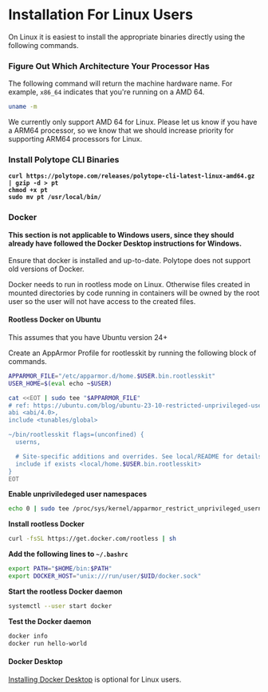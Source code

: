 # Installation For Linux Users

On Linux it is easiest to install the appropriate binaries directly using the following commands.&#x20;

### Figure Out Which Architecture Your Processor Has

The following command will return the machine hardware name. For example, `x86_64` indicates that you're running on a AMD 64.&#x20;

```bash
uname -m
```

We currently only support AMD 64 for Linux. Please let us know if you have a ARM64 processor, so we know that we should increase priority for supporting ARM64 processors for Linux.&#x20;

### Install Polytope CLI Binaries

<pre class="language-bash"><code class="lang-bash"><strong>curl https://polytope.com/releases/polytope-cli-latest-linux-amd64.gz | gzip -d > pt 
</strong><strong>chmod +x pt 
</strong><strong>sudo mv pt /usr/local/bin/
</strong></code></pre>

### Docker&#x20;

**This section is not applicable to Windows users, since they should already have followed the Docker Desktop instructions for Windows.** \
\
Ensure that docker is installed and up-to-date. Polytope does not support old versions of Docker.&#x20;

Docker needs to run in rootless mode on Linux. Otherwise files created in mounted directories by code running in containers will be owned by the root user so the user will not have access to the created files.&#x20;

#### Rootless Docker on Ubuntu

This assumes that you have Ubuntu version 24+

Create an AppArmor Profile for rootlesskit by running the following block of commands.

```bash
APPARMOR_FILE="/etc/apparmor.d/home.$USER.bin.rootlesskit"
USER_HOME=$(eval echo ~$USER)

cat <<EOT | sudo tee "$APPARMOR_FILE"
# ref: https://ubuntu.com/blog/ubuntu-23-10-restricted-unprivileged-user-namespaces
abi <abi/4.0>,
include <tunables/global>

~/bin/rootlesskit flags=(unconfined) {
  userns,

  # Site-specific additions and overrides. See local/README for details.
  include if exists <local/home.$USER.bin.rootlesskit>
}
EOT
```

**Enable unpriviledeged user namespaces**

```bash
echo 0 | sudo tee /proc/sys/kernel/apparmor_restrict_unprivileged_userns
```

**Install rootless Docker**

```bash
curl -fsSL https://get.docker.com/rootless | sh
```

**Add the following lines to `~/.bashrc`**

```bash
export PATH="$HOME/bin:$PATH"
export DOCKER_HOST="unix:///run/user/$UID/docker.sock"
```

**Start the rootless Docker daemon**

```bash
systemctl --user start docker
```

**Test the Docker daemon**

```bash
docker info
docker run hello-world
```



#### **Docker Desktop**

[Installing Docker Desktop](https://docs.docker.com/desktop/install/linux-install/) is optional for Linux users.
